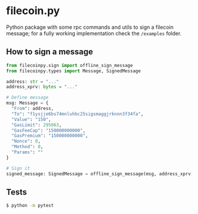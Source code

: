 # filecoin.py

Python package with some rpc commands and utils to sign a filecoin message; for a fully working implementation check the `/examples` folder.

## How to sign a message
```py
from filecoinpy.sign import offline_sign_message
from filecoinpy.types import Message, SignedMessage

address: str = "..."
address_xprv: bytes = "..."

# Define message
msg: Message = {
  "From": address,
  "To": "f1ysjje6bs74mnluhbc25sigsmaggjrknnn3f34fa",
  "Value": "150",
  "GasLimit": 295063,
  "GasFeeCap": "150000000000",
  "GasPremium": "150000000000",
  "Nonce": 0,
  "Method": 0,
  "Params": ""
}

# Sign it
signed_message: SignedMessage = offline_sign_message(msg, address_xprv)
```

## Tests
```sh
$ python -m pytest
````
